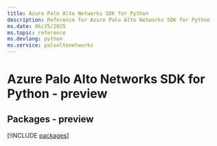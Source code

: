```yaml
---
title: Azure Palo Alto Networks SDK for Python
description: Reference for Azure Palo Alto Networks SDK for Python
ms.date: 06/25/2025
ms.topic: reference
ms.devlang: python
ms.service: paloaltonetworks
---
```

# Azure Palo Alto Networks SDK for Python - preview
## Packages - preview
[!INCLUDE [packages](palo-alto-networks-index.md)]